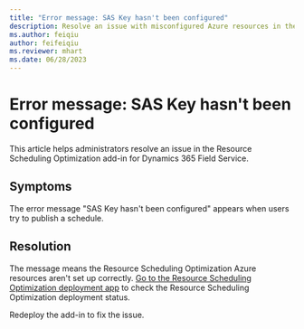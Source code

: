 ```yaml
---
title: "Error message: SAS Key hasn't been configured"
description: Resolve an issue with misconfigured Azure resources in the Resource Scheduling Optimization add-in for Dynamics 365 Field Service.
ms.author: feiqiu
author: feifeiqiu
ms.reviewer: mhart
ms.date: 06/28/2023
---
```


# Error message: SAS Key hasn't been configured

This article helps administrators resolve an issue in the Resource Scheduling Optimization add-in for Dynamics 365 Field Service.

## Symptoms

The error message "SAS Key hasn't been configured" appears when users try to publish a schedule.

## Resolution

The message means the Resource Scheduling Optimization Azure resources aren't set up correctly. [Go to the Resource Scheduling Optimization deployment app](/dynamics365/field-service/rso-deployment) to check the Resource Scheduling Optimization deployment status.

Redeploy the add-in to fix the issue.
